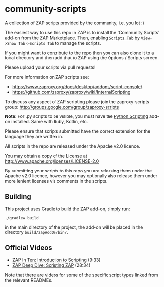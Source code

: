 community-scripts
=================

A collection of ZAP scripts provided by the community, i.e. you lot :)

The easiest way to use this repo in ZAP is to install the 'Community Scripts' add-on from the ZAP Marketplace.
Then, enabling [`Scripts Tab`](https://www.zaproxy.org/docs/desktop/addons/script-console/tree/) by `View->Show Tab->Scripts Tab` to manage the scripts.

If you might want to contribute to the repo then you can also clone it to a local directory and then add that to ZAP using the Options / Scripts screen.

Please upload your scripts via pull requests!

For more information on ZAP scripts see:
* https://www.zaproxy.org/docs/desktop/addons/script-console/
* https://github.com/zaproxy/zaproxy/wiki/InternalScripting
 
To discuss any aspect of ZAP scripting please join the zaproxy-scripts group: http://groups.google.com/group/zaproxy-scripts

**Note**: For .py scripts to be visible, you must have the [Python Scripting](https://www.zaproxy.org/docs/desktop/addons/python-scripting/) add-on installed. Same with Ruby, Kotlin, etc.

Please ensure that scripts submitted have the correct extension for the language they are written in.

All scripts in the repo are released under the Apache v2.0 licence.

You may obtain a copy of the License at  http://www.apache.org/licenses/LICENSE-2.0 

By submitting your scripts to this repo you are releasing them under the Apache v2.0 licence, however you may optionally also release them under more lenient licenses via comments in the scripts.

## Building

This project uses Gradle to build the ZAP add-on, simply run:

    ./gradlew build

in the main directory of the project, the add-on will be placed in the directory `build/zapAddOn/bin/`.

## Official Videos

* [ZAP In Ten: Introduction to Scripting](https://play.sonatype.com/watch/7gR4qYzUZ686wEDMBfxGdf) (9:33)
* [ZAP Deep Dive: Scripting ZAP](https://www.youtube.com/watch?v=ujL6rH6nVXI) (28:34)

Note that there are videos for some of the specific script types linked from the relevant READMEs.
